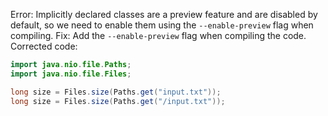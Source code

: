 Error: Implicitly declared classes are a preview feature and are disabled by default, so we need to enable them using the `--enable-preview` flag when compiling.
Fix: Add the `--enable-preview` flag when compiling the code.
Corrected code:
```java
import java.nio.file.Paths;
import java.nio.file.Files;

long size = Files.size(Paths.get("input.txt"));
long size = Files.size(Paths.get("/input.txt"));
```
